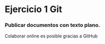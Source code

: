 # Ejercicio 1 Git
### Publicar documentos con texto plano.

Colaborar online es posible gracias a GitHub
